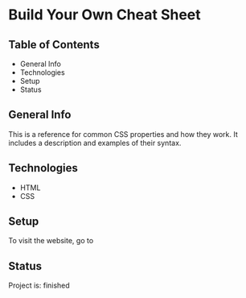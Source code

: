 # Build Your Own Cheat Sheet
## Table of Contents
+ General Info
+ Technologies
+ Setup
+ Status
## General Info
This is a reference for common CSS properties and how they work. It includes a description and examples of their syntax.
## Technologies
+ HTML
+ CSS
## Setup
To visit the website, go to
## Status
Project is: finished